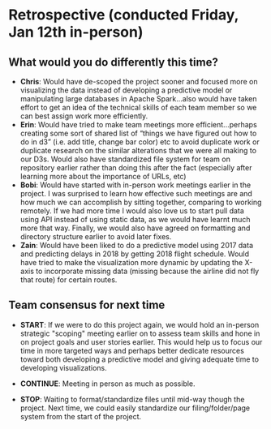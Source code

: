 # Retrospective (conducted Friday, Jan 12th in-person)

## What would you do differently this time?

* **Chris**: Would have de-scoped the project sooner and focused more on visualizing the data instead of developing a predictive model or manipulating large databases in Apache Spark...also would have taken effort to get an idea of the technical skills of each team member so we can best assign work more efficiently.
* **Erin**: Would have tried to make team meetings more efficient...perhaps creating some sort of shared list of “things we have figured out how to do in d3” (i.e. add title, change bar color) etc to avoid duplicate work or duplicate research on the similar alterations that we were all making to our D3s. Would also have standardized file system for team on repository earlier rather than doing this after the fact (especially after learning more about the importance of URLs, etc)
* **Bobi**: Would have started with in-person work meetings earlier in the project. I was surprised to learn how effective such meetings are and how much we can accomplish by sitting together, comparing to working remotely. If we had more time I would also love us to start pull data using API instead of using static data, as we would have learnt much more that way. Finally, we would also have agreed on formatting and directory structure earlier to avoid later fixes. 
* **Zain**: Would have been liked to do a predictive model using 2017 data and predicting delays in 2018 by getting 2018 flight schedule. Would have tried to make the visualization more dynamic by updating the X-axis to incorporate missing data (missing because the airline did not fly that route) for certain routes.

## Team consensus for next time

* **START**: If we were to do this project again, we would hold an in-person strategic "scoping" meeting earlier on to assess team skills and hone in on project goals and user stories earlier. This would help us to focus our time in more targeted ways and perhaps better dedicate resources toward both developing a predictive model and giving adequate time to developing visualizations.

* **CONTINUE**: Meeting in person as much as possible.

* **STOP**: Waiting to format/standardize files until mid-way though the project. Next time, we could easily standardize our filing/folder/page system from the start of the project.
